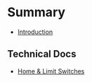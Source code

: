 # Summary

* [Introduction](README.md)

## Technical Docs

* [Home & Limit Switches](technical-docs/home-and-limit-switches.md)


